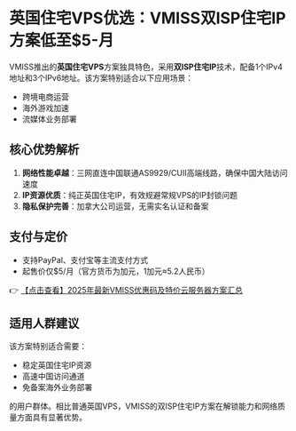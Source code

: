# 英国住宅VPS优选：VMISS双ISP住宅IP方案低至$5-月

VMISS推出的**英国住宅VPS**方案独具特色，采用**双ISP住宅IP**技术，配备1个IPv4地址和3个IPv6地址。该方案特别适合以下应用场景：

- 跨境电商运营
- 海外游戏加速
- 流媒体业务部署

## 核心优势解析

1. **网络性能卓越**：三网直连中国联通AS9929/CUII高端线路，确保中国大陆访问速度
2. **IP资源优质**：纯正英国住宅IP，有效规避常规VPS的IP封锁问题
3. **隐私保护完善**：加拿大公司运营，无需实名认证和备案

## 支付与定价

- 支持PayPal、支付宝等主流支付方式
- 起售价仅$5/月（官方货币为加元，1加元≈5.2人民币）

👉 [【点击查看】2025年最新VMISS优惠码及特价云服务器方案汇总](https://bit.ly/Vmiss)

## 适用人群建议

该方案特别适合需要：
- 稳定英国住宅IP资源
- 高速中国访问通道
- 免备案海外业务部署

的用户群体。相比普通英国VPS，VMISS的双ISP住宅IP方案在解锁能力和网络质量方面具有显著优势。